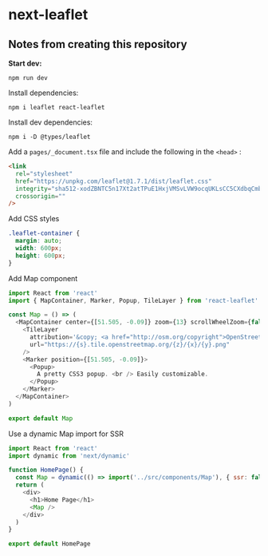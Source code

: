 # next-leaflet

## Notes from creating this repository

**Start dev:**

```
npm run dev
```

Install dependencies:

```
npm i leaflet react-leaflet
```

Install dev dependencies:

```
npm i -D @types/leaflet
```

Add a `pages/_document.tsx` file and include the following in the `<head>` :

```html
<link
  rel="stylesheet"
  href="https://unpkg.com/leaflet@1.7.1/dist/leaflet.css"
  integrity="sha512-xodZBNTC5n17Xt2atTPuE1HxjVMSvLVW9ocqUKLsCC5CXdbqCmblAshOMAS6/keqq/sMZMZ19scR4PsZChSR7A=="
  crossorigin=""
/>
```

Add CSS styles

```css
.leaflet-container {
  margin: auto;
  width: 600px;
  height: 600px;
}
```

Add Map component

```js
import React from 'react'
import { MapContainer, Marker, Popup, TileLayer } from 'react-leaflet'

const Map = () => (
  <MapContainer center={[51.505, -0.09]} zoom={13} scrollWheelZoom={false}>
    <TileLayer
      attribution='&copy; <a href="http://osm.org/copyright">OpenStreetMap</a> contributors'
      url="https://{s}.tile.openstreetmap.org/{z}/{x}/{y}.png"
    />
    <Marker position={[51.505, -0.09]}>
      <Popup>
        A pretty CSS3 popup. <br /> Easily customizable.
      </Popup>
    </Marker>
  </MapContainer>
)

export default Map
```

Use a dynamic Map import for SSR

```js
import React from 'react'
import dynamic from 'next/dynamic'

function HomePage() {
  const Map = dynamic(() => import('../src/components/Map'), { ssr: false })
  return (
    <div>
      <h1>Home Page</h1>
      <Map />
    </div>
  )
}

export default HomePage
```
